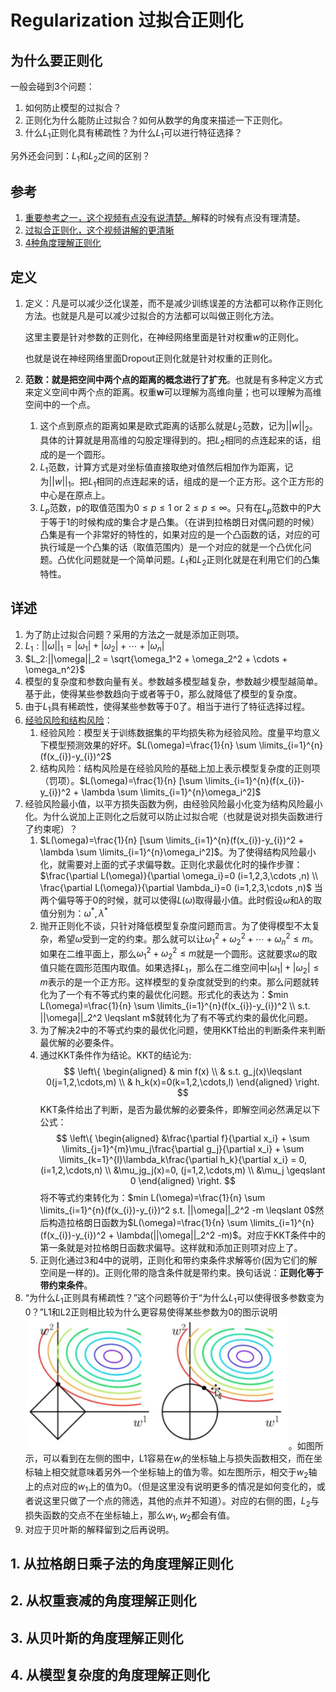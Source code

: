 # Regularization 过拟合正则化

## 为什么要正则化

一般会碰到3个问题：

1. 如何防止模型的过拟合？
2. 正则化为什么能防止过拟合？如何从数学的角度来描述一下正则化。
3. 什么$L_1$正则化具有稀疏性？为什么$L_1$可以进行特征选择？

另外还会问到：$L_1$和$L_2$之间的区别？

## 参考

1. [重要参考之一，这个视频有点没有说清楚。](https://www.bilibili.com/video/BV1aE411L7sj?p=3)解释的时候有点没有理清楚。
2. [过拟合正则化，这个视频讲解的更清晰](https://www.bilibili.com/video/av975800390?from=search&seid=16912057637198590118&spm_id_from=333.337.0.0)
3. [4种角度理解正则化](https://www.bilibili.com/video/BV1Z44y147xA?spm_id_from=333.337.search-card.all.click)

## 定义

1. 定义：凡是可以减少泛化误差，而不是减少训练误差的方法都可以称作正则化方法。也就是凡是可以减少过拟合的方法都可以叫做正则化方法。

   这里主要是针对参数的正则化，在神经网络里面是针对权重$w$的正则化。

   也就是说在神经网络里面Dropout正则化就是针对权重的正则化。

2. **范数：就是把空间中两个点的距离的概念进行了扩充**。也就是有多种定义方式来定义空间中两个点的距离。权重$\boldsymbol{w}$可以理解为高维向量；也可以理解为高维空间中的一个点。
   1. 这个点到原点的距离如果是欧式距离的话那么就是$L_2$范数，记为$||w||_2$。具体的计算就是用高维的勾股定理得到的。把$L_2$相同的点连起来的话，组成的是一个圆形。
   2. $L_1$范数，计算方式是对坐标值直接取绝对值然后相加作为距离，记为$||w||_1$。把$L_1$相同的点连起来的话，组成的是一个正方形。这个正方形的中心是在原点上。
   3. $L_p$范数，p的取值范围为$0\leqslant p \leqslant 1 \text{ or } 2\leqslant p \leqslant \infty$。只有在$L_p$范数中的P大于等于1的时候构成的集合才是凸集。（在讲到拉格朗日对偶问题的时候）凸集是有一个非常好的特性的，如果对应的是一个凸函数的话，对应的可执行域是一个凸集的话（取值范围内）是一个对应的就是一个凸优化问题。凸优化问题就是一个简单问题。$L_1$和$L_2$正则化就是在利用它们的凸集特性。

## 详述

1. 为了防止过拟合问题？采用的方法之一就是添加正则项。
2. $L_1:||\omega||_1 = |\omega_1| + |\omega_2| + \cdots + |\omega_n|$
3. $L_2:||\omega||_2 = \sqrt{\omega_1^2 + \omega_2^2 + \cdots + \omega_n^2}$
4. 模型的复杂度和参数向量有关。参数越多模型越复杂，参数越少模型越简单。基于此，使得某些参数趋向于或者等于0，那么就降低了模型的复杂度。
5. 由于$L_1$具有稀疏性，使得某些参数等于0了。相当于进行了特征选择过程。
6. [经验风险和结构风险](https://blog.csdn.net/jieming2002/article/details/79229832)：
   1. 经验风险：模型关于训练数据集的平均损失称为经验风险。度量平均意义下模型预测效果的好坏。$L(\omega)=\frac{1}{n} \sum \limits_{i=1}^{n}(f(x_{i})-y_{i})^2$
   2. 结构风险：结构风险是在经验风险的基础上加上表示模型复杂度的正则项（罚项）。$L(\omega)=\frac{1}{n} [\sum \limits_{i=1}^{n}(f(x_{i})-y_{i})^2 + \lambda \sum \limits_{i=1}^{n}\omega_i^2]$
7. 经验风险最小值，以平方损失函数为例，由经验风险最小化变为结构风险最小化。为什么说加上正则化之后就可以防止过拟合呢（也就是说对损失函数进行了约束呢）？
   1. $L(\omega)=\frac{1}{n} [\sum \limits_{i=1}^{n}(f(x_{i})-y_{i})^2 + \lambda \sum \limits_{i=1}^{n}\omega_i^2]$。为了使得结构风险最小化，就需要对上面的式子求偏导数。正则化求最优化时的操作步骤：$\frac{\partial L(\omega)}{\partial \omega_i}=0 (i=1,2,3,\cdots ,n) \\
   \frac{\partial L(\omega)}{\partial \lambda_i}=0 (i=1,2,3,\cdots ,n)$
   当两个偏导等于0的时候，就可以使得$L(\omega)$取得最小值。此时假设$\omega$和$\lambda$的取值分别为：$\omega^*, \lambda^*$
   2. 抛开正则化不谈，只针对降低模型复杂度问题而言。为了使得模型不太复杂，希望$\omega$受到一定的约束。那么就可以让$\omega_1^2 + \omega_2^2 + \cdots + \omega_n^2  \leq m$。如果在二维平面上，那么$\omega_1^2 + \omega_2^2 \leq m$就是一个圆形。这就要求$\omega$的取值只能在圆形范围内取值。如果选择$L_1$，那么在二维空间中$|\omega_1| + |\omega_2| \leq m$表示的是一个正方形。这样模型的复杂度就受到的约束。那么问题就转化为了一个有不等式约束的最优化问题。形式化的表达为：$min L(\omega)=\frac{1}{n} \sum \limits_{i=1}^{n}(f(x_{i})-y_{i})^2 \\
   s.t. ||\omega||_2^2 \leqslant m$就转化为了有不等式约束的最优化问题。
   3. 为了解决2中的不等式约束的最优化问题，使用KKT给出的判断条件来判断最优解的必要条件。
   4. 通过KKT条件作为结论。KKT的结论为:
      $$
      \left\{
      \begin{aligned}
      & min f(x) \\
      & s.t. g_j(x)\leqslant 0(j=1,2,\cdots,m) \\
      & h_k(x)=0(k=1,2,\cdots,l)
      \end{aligned}
      \right.
      $$
      KKT条件给出了判断，是否为最优解的必要条件，即解空间必然满足以下公式：
      $$
      \left\{
      \begin{aligned}
      &\frac{\partial f}{\partial x_i} + \sum \limits_{j=1}^{m}\mu_j\frac{\partial g_j}{\partial x_i} + \sum \limits_{k=1}^{l}\lambda_k\frac{\partial h_k}{\partial x_i} = 0, (i=1,2,\cdots,n) \\
      &\mu_jg_j(x)=0, (j=1,2,\cdots,m) \\
      &\mu_j \geqslant 0
      \end{aligned}
      \right.
      $$
      将不等式约束转化为：$min L(\omega)=\frac{1}{n} \sum \limits_{i=1}^{n}(f(x_{i})-y_{i})^2    s.t. ||\omega||_2^2 -m \leqslant 0$然后构造拉格朗日函数为$L(\omega)=\frac{1}{n} \sum \limits_{i=1}^{n}(f(x_{i})-y_{i})^2 + \lambda(||\omega||_2^2 -m)$。对应于KKT条件中的第一条就是对拉格朗日函数求偏导。这样就和添加正则项对应上了。
   5. 正则化通过3和4中的说明，正则化和带约束条件求解等价(因为它们的解空间是一样的)。正则化带的隐含条件就是带约束。换句话说：**正则化等于带约束条件**。
8. “为什么$L_1$正则具有稀疏性？”这个问题等价于“为什么$L_1$可以使得很多参数变为0？”L1和L2正则相比较为什么更容易使得某些参数为0的图示说明![L1和L2正则相比较为什么更容易使得某些参数为0的图示说明](../../pictures/CompareL1andL2.png)。如图所示，可以看到在左侧的图中，L1容易在$w_i$的坐标轴上与损失函数相交，而在坐标轴上相交就意味着另外一个坐标轴上的值为零。如左图所示，相交于$w_2$轴上的点对应的$w_1$上的值为0。（但是这里没有说明更多的情况是如何变化的，或者说这里只做了一个点的筛选，其他的点并不知道）。对应的右侧的图，$L_2$与损失函数的交点不在坐标轴上，那么$w_1, w_2$都会有值。
9. 对应于贝叶斯的解释留到之后再说明。

## 1. 从拉格朗日乘子法的角度理解正则化

## 2. 从权重衰减的角度理解正则化

## 3. 从贝叶斯的角度理解正则化

## 4. 从模型复杂度的角度理解正则化
